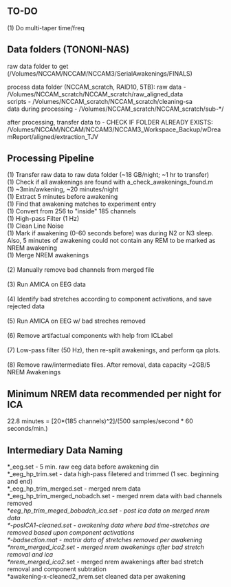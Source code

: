 ## TO-DO <br />
(1) Do multi-taper time/freq <br />

## Data folders (TONONI-NAS) <br />
raw data folder to get (/Volumes/NCCAM/NCCAM/NCCAM3/SerialAwakenings/FINALS)

process data folder (NCCAM_scratch, RAID10, 5TB):
raw data - /Volumes/NCCAM_scratch/NCCAM_scratch/raw_aligned_data <br />
scripts - /Volumes/NCCAM_scratch/NCCAM_scratch/cleaning-sa <br />
data during processing - /Volumes/NCCAM_scratch/NCCAM_scratch/sub-*/ <br /> 

after processing, transfer data to - CHECK IF FOLDER ALREADY EXISTS: <br />
/Volumes/NCCAM/NCCAM/NCCAM3/NCCAM3_Workspace_Backup/wDreamReport/aligned/extraction_TJV <br />


## Processing Pipeline <br />
(1) Transfer raw data to raw data folder (~18 GB/night; ~1 hr to transfer) <br />
(1) Check if all awakenings are found with a_check_awakenings_found.m <br />
(1) ~3min/awkening, ~20 minutes/night <br />
(1) Extract 5 minutes before awakening <br />
(1) Find that awakening matches to experiment entry <br />
(1) Convert from 256 to "inside" 185 channels <br />
(1) High-pass Filter (1 Hz) <br />
(1) Clean Line Noise <br />
(1) Mark if awakening (0-60 seconds before) was during N2 or N3 sleep. Also, 5 minutes of awakening could not contain any REM to be marked as NREM awakening <br />
(1) Merge NREM awakenings <br />
<br />
(2) Manually remove bad channels from merged file <br />
<br />
(3) Run AMICA on EEG data <br /> 
<br />
(4) Identify bad stretches according to component activations, and save rejected data <br />
<br />
(5) Run AMICA on EEG w/ bad streches removed <br />
<br />
(6) Remove artifactual components with help from ICLabel <br />
<br />
(7) Low-pass filter (50 Hz), then re-split awakenings, and perform qa plots.<br />
<br />
(8) Remove raw/intermediate files. After removal, data capacity ~2GB/5 NREM Awakenings

## Minimum NREM data recommended per night for ICA <br />
22.8 minutes = [20*(185 channels)^2]/(500 samples/second * 60 seconds/min.)<br />

## Intermediary Data Naming <br />
*_eeg.set - 5 min. raw eeg data before awakening din <br />
*_eeg_hp_trim.set - data high-pass filetered and trimmed (1 sec. beginning and end) <br />
*_eeg_hp_trim_merged.set - merged nrem data <br />
*_eeg_hp_trim_merged_nobadch.set - merged nrem data with bad channels removed <br />
*_eeg_hp_trim_meged_bobadch_ica.set - post ica data on merged nrem data <br />
*-posICA1-cleaned.set - awakening data where bad time-stretches are removed based upon component activations <br />
*-badsection.mat - matrix data of stretches removed per awakening <br />
*nrem_merged_ica2.set - merged nrem awakenings after bad stretch removal and ica <br />
*nrem_merged_ica2_.set - merged nrem awakenings after bad stretch removal and component subtration <br />
*awakening-x-cleaned2_nrem.set cleaned data per awakening <br />
